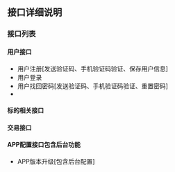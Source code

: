 ## 接口详细说明

### 接口列表

#### 用户接口
* 用户注册[发送验证码、手机验证码验证、保存用户信息]
* 用户登录
* 用户找回密码[发送验证码、手机验证码验证、重置密码]
* 

#### 标的相关接口

#### 交易接口

#### APP配置接口包含后台功能
* APP版本升级[包含后台配置]